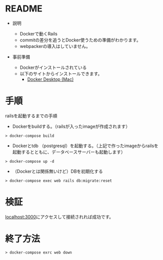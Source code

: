 # README

* 説明
  * Dockerで動くRails
  * commitの差分を追うとDocker使うための準備がわかります。
  * webpackerの導入はしていません。

* 事前準備
  * Dockerがインストールされている
  * 以下のサイトからインストールできます。
    * [Docker Desktop (Mac)](https://hub.docker.com/editions/community/docker-ce-desktop-mac)

# 手順

railsを起動するまでの手順

* Dockerをbuildする。（railsが入ったimageが作成されます）
```console
> docker-compose build
```

* Dockerとtdb （postgresql）を起動する。（上記で作ったimageからrailsを起動するとともに、データベースサーバーも起動します）

```console
> docker-compose up -d
```

* （Dockerとは関係無いけど）DBを初期化する

```aidl
> docker-compose exec web rails db:migrate:reset
```

# 検証

[localhost:3000](http://localhost:3000)にアクセスして接続されれば成功です。

# 終了方法

```aidl
> docker-compose exrc web down
```

